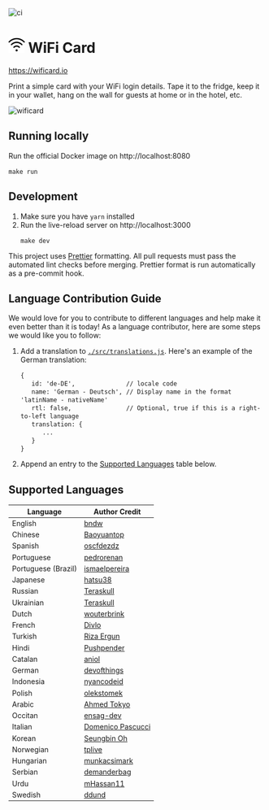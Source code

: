 ![ci](https://github.com/bndw/wifi-card/workflows/ci/badge.svg)

# <img width="32px" src="./public/images/wifi.png"> WiFi Card

https://wificard.io

Print a simple card with your WiFi login details. Tape it to the fridge, keep it in your wallet, hang on the wall for guests at home or in the hotel, etc.

![wificard](https://user-images.githubusercontent.com/48166553/129261875-169841ab-e997-4596-af7f-ada0f68cd230.gif)

## Running locally

Run the official Docker image on http://localhost:8080

```
make run
```

## Development

1. Make sure you have `yarn` installed
2. Run the live-reload server on http://localhost:3000
   ```
   make dev
   ```

This project uses [Prettier](https://prettier.io/) formatting. All pull requests must pass the automated lint checks before merging. Prettier format is run automatically as a pre-commit hook.

## Language Contribution Guide

We would love for you to contribute to different languages and help make it even better than it is today! As a language contributor, here are some steps we would like you to follow:

1. Add a translation to [`./src/translations.js`](./src/translations.js). Here's an example of the German translation:

   ```
   {
      id: 'de-DE',              // locale code
      name: 'German - Deutsch', // Display name in the format 'latinName - nativeName'
      rtl: false,               // Optional, true if this is a right-to-left language
      translation: {
         ...
      }
   }
   ```

2. Append an entry to the [Supported Languages](#supported-languages) table below.

## Supported Languages

| Language            | Author Credit                                     |
| ------------------- | ------------------------------------------------- |
| English             | [bndw](https://github.com/bndw)                   |
| Chinese             | [Baoyuantop](https://github.com/Baoyuantop)       |
| Spanish             | [oscfdezdz](https://github.com/oscfdezdz)         |
| Portuguese          | [pedrorenan](https://github.com/pedrorenan)       |
| Portuguese (Brazil) | [ismaelpereira](https://github.com/ismaelpereira) |
| Japanese            | [hatsu38](https://github.com/hatsu38)             |
| Russian             | [Teraskull](https://github.com/Teraskull)         |
| Ukrainian           | [Teraskull](https://github.com/Teraskull)         |
| Dutch               | [wouterbrink](https://github.com/wouterbrink)     |
| French              | [Divlo](https://github.com/Divlo)                 |
| Turkish             | [Riza Ergun](https://github.com/rizaergun)        |
| Hindi               | [Pushpender](https://github.com/PushpenderSaini0) |
| Catalan             | [aniol](https://github.com/aniol)                 |
| German              | [devofthings](https://github.com/devofthings)     |
| Indonesia           | [nyancodeid](https://github.com/nyancodeid)       |
| Polish              | [olekstomek](https://github.com/olekstomek)       |
| Arabic              | [Ahmed Tokyo](https://github.com/a-tokyo)         |
| Occitan             | [ensag-dev](https://github.com/ensag-dev)         |
| Italian             | [Domenico Pascucci](https://github.com/pasmimmo)  |
| Korean              | [Seungbin Oh](https://github.com/sboh1214)        |
| Norwegian           | [tplive](https://github.com/tplive)               |
| Hungarian           | [munkacsimark](https://github.com/munkacsimark)   |
| Serbian             | [demanderbag](https://github.com/demanderbag)     |
| Urdu                | [mHassan11](https://github.com/mHassan11)         |
| Swedish             | [ddund](https://github.com/ddund)                 |
